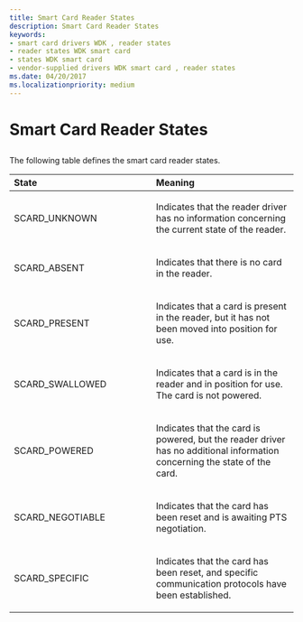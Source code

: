 ```yaml
---
title: Smart Card Reader States
description: Smart Card Reader States
keywords:
- smart card drivers WDK , reader states
- reader states WDK smart card
- states WDK smart card
- vendor-supplied drivers WDK smart card , reader states
ms.date: 04/20/2017
ms.localizationpriority: medium
---
```


# Smart Card Reader States


## <span id="_ntovr_smart_card_reader_states"></span><span id="_NTOVR_SMART_CARD_READER_STATES"></span>


The following table defines the smart card reader states.

<table>
<colgroup>
<col width="50%" />
<col width="50%" />
</colgroup>
<thead>
<tr class="header">
<th align="left">State</th>
<th align="left">Meaning</th>
</tr>
</thead>
<tbody>
<tr class="odd">
<td align="left"><p>SCARD_UNKNOWN</p></td>
<td align="left"><p>Indicates that the reader driver has no information concerning the current state of the reader.</p></td>
</tr>
<tr class="even">
<td align="left"><p>SCARD_ABSENT</p></td>
<td align="left"><p>Indicates that there is no card in the reader.</p></td>
</tr>
<tr class="odd">
<td align="left"><p>SCARD_PRESENT</p></td>
<td align="left"><p>Indicates that a card is present in the reader, but it has not been moved into position for use.</p></td>
</tr>
<tr class="even">
<td align="left"><p>SCARD_SWALLOWED</p></td>
<td align="left"><p>Indicates that a card is in the reader and in position for use. The card is not powered.</p></td>
</tr>
<tr class="odd">
<td align="left"><p>SCARD_POWERED</p></td>
<td align="left"><p>Indicates that the card is powered, but the reader driver has no additional information concerning the state of the card.</p></td>
</tr>
<tr class="even">
<td align="left"><p>SCARD_NEGOTIABLE</p></td>
<td align="left"><p>Indicates that the card has been reset and is awaiting PTS negotiation.</p></td>
</tr>
<tr class="odd">
<td align="left"><p>SCARD_SPECIFIC</p></td>
<td align="left"><p>Indicates that the card has been reset, and specific communication protocols have been established.</p></td>
</tr>
</tbody>
</table>

 

 

 





